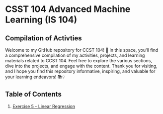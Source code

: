 # CSST 104 Advanced Machine Learning (IS 104)

## Compilation of Activties

Welcome to my GitHub repository for CCST 104! 🚀
In this space, you'll find a comprehensive compilation of my activities, projects, and learning materials related to CCST 104.
Feel free to explore the various sections, dive into the projects, and engage with the content.
Thank you for visiting, and I hope you find this repository informative, inspiring, and valuable for your learning endeavors! 📚💡

## Table of Contents
1. <a href="Assessment_5_LogisticRegression_Bank-Customer (1).pdf">Exercise 5 - Linear Regression</a>
